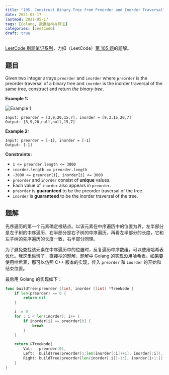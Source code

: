 ```yaml
---
title: "105. Construct Binary Tree from Preorder and Inorder Traversal"
date: 2021-05-17
lastmod: 2021-05-17
tags: [Golang, 数据结构与算法]
categories: [LeetCode]
draft: true
---
```


[LeetCode 刷题笔记系列](/posts/leetcode/leetcode)，力扣（LeetCode）[第 105 题](https://leetcode-cn.com/problems/construct-binary-tree-from-preorder-and-inorder-traversal)的题解。

<!--more-->

## 题目

Given two integer arrays `preorder` and `inorder` where `preorder` is the preorder traversal of a binary tree and `inorder` is the inorder traversal of the same tree, construct and return _the binary tree_.

**Example 1:**

![Example 1](/images/leetcode/daily/105-construct-binary-tree-from-preorder-and-inorder-traversal/tree.jpg)

```text
Input: preorder = [3,9,20,15,7], inorder = [9,3,15,20,7]
Output: [3,9,20,null,null,15,7]
```

**Example 2:**

```text
Input: preorder = [-1], inorder = [-1]
Output: [-1]
```

**Constraints:**

- `1 <= preorder.length <= 3000`
- `inorder.length == preorder.length`
- `-3000 <= preorder[i], inorder[i] <= 3000`
- `preorder` and `inorder` consist of **unique** values.
- Each value of `inorder` also appears in `preorder`.
- `preorder` is **guaranteed** to be the preorder traversal of the tree.
- `inorder` is **guaranteed** to be the inorder traversal of the tree.

## 题解

先序遍历的第一个元素确定根结点。以该元素在中序遍历中的位置为界，左半部分是左子树的中序遍历，右半部分是右子树的中序遍历。再看左半部分的长度，它和左子树的先序遍历的长度一致，右半部分同理。

为了避免查找该元素在中序遍历中的位置时，反复遍历中序数组，可以使用哈希表优化。我这里偷懒了，直接抄的题解，题解中 Golang 的实现没用哈希表。如果要使用哈希表，那可以仿照 C++ 版本的实现，传入 `preorder` 和 `inorder` 的开始和结束位置。

最后用 Golang 的实现如下：

```go
func buildTree(preorder []int, inorder []int) *TreeNode {
    if len(preorder) == 0 {
        return nil
    }

    i := 0
    for ; i < len(inorder); i++ {
        if inorder[i] == preorder[0] {
            break
        }
    }

    return &TreeNode{
        Val:   preorder[0],
        Left:  buildTree(preorder[1:len(inorder[:i])+1], inorder[:i]),
        Right: buildTree(preorder[len(inorder[:i])+1:], inorder[i+1:]),
    }
}
```
